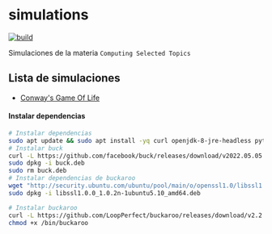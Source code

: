 # simulations
[![build](https://github.com/DanielMontesGuerrero/simulations/actions/workflows/build.yml/badge.svg)](https://github.com/DanielMontesGuerrero/simulations/actions/workflows/build.yml)

Simulaciones de la materia `Computing Selected Topics`

## Lista de simulaciones
- [Conway's Game Of Life](https://github.com/DanielMontesGuerrero/simulations/tree/main/gameoflife)


#### Instalar dependencias
```bash
# Instalar dependencias
sudo apt update && sudo apt install -yq curl openjdk-8-jre-headless python2.7 gcc libsdl2-dev golang libcurlpp-dev libicu-dev libcurl4-openssl-dev libboost-all-dev
# Instalar buck
curl -L https://github.com/facebook/buck/releases/download/v2022.05.05.01/buck.2022.05.05.01_all.deb -o buck.deb
sudo dpkg -i buck.deb
sudo rm buck.deb
# Instalar dependencias de buckaroo
wget "http://security.ubuntu.com/ubuntu/pool/main/o/openssl1.0/libssl1.0.0_1.0.2n-1ubuntu5.10_amd64.deb"
sudo dpkg -i libssl1.0.0_1.0.2n-1ubuntu5.10_amd64.deb

# Instalar buckaroo
curl -L https://github.com/LoopPerfect/buckaroo/releases/download/v2.2.0/buckaroo-linux -o /bin/buckaroo
chmod +x /bin/buckaroo
```

